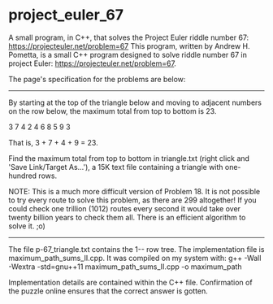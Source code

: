 # project_euler_67
A small program, in C++, that solves the Project Euler riddle number 67: 
https://projecteuler.net/problem=67
This program, written by Andrew H. Pometta, is a small C++ program designed to 
solve riddle number 67 in project Euler: https://projecteuler.net/problem=67.

The page's specification for the problems are below:

***

By starting at the top of the triangle below and moving to adjacent numbers on the row below, the maximum total from top to bottom is 23.

   3
  7 4
 2 4 6
8 5 9 3

That is, 3 + 7 + 4 + 9 = 23.

Find the maximum total from top to bottom in triangle.txt (right click and 'Save Link/Target As...'), a 15K text file containing a triangle with one-hundred rows.

NOTE: This is a much more difficult version of Problem 18. It is not possible to try every route to solve this problem, as there are 299 altogether! If you could check one trillion (1012) routes every second it would take over twenty billion years to check them all. There is an efficient algorithm to solve it. ;o)

***

The file p-67_triangle.txt contains the 1-- row tree.  The implementation file is 
maximum_path_sums_II.cpp.  It was compiled on my system with:
g++ -Wall -Wextra -std=gnu++11 maximum_path_sums_II.cpp -o maximum_path

Implementation details are contained within the C++ file.  Confirmation of the 
puzzle online ensures that the correct answer is gotten.
